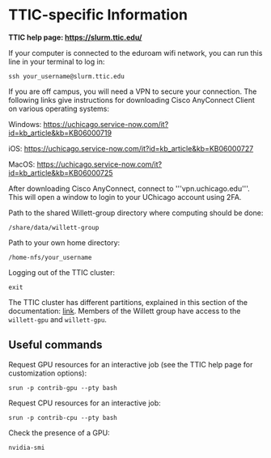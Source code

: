 # TTIC-specific Information

__TTIC help page: https://slurm.ttic.edu/__

If your computer is connected to the eduroam wifi network, you can run this line in your terminal to log in:

```ssh your_username@slurm.ttic.edu```

If you are off campus, you will need a VPN to secure your connection. The following links give instructions for downloading Cisco AnyConnect Client on various operating systems:

Windows: https://uchicago.service-now.com/it?id=kb_article&kb=KB06000719

iOS: https://uchicago.service-now.com/it?id=kb_article&kb=KB06000727

MacOS: https://uchicago.service-now.com/it?id=kb_article&kb=KB06000725

After downloading Cisco AnyConnect, connect to '''vpn.uchicago.edu'''. This will open a window to login to your UChicago account using 2FA.

Path to the shared Willett-group directory where computing should be done:

```/share/data/willett-group```

Path to your own home directory:

```/home-nfs/your_username```

Logging out of the TTIC cluster:

```exit```

The TTIC cluster has different partitions, explained in this section of the documentation: [link](https://slurm.ttic.edu/#understanding-partitions). Members of the Willett group have access to the `willett-gpu` and `willett-gpu`. 

## Useful commands

Request GPU resources for an interactive job (see the TTIC help page for customization options):

```srun -p contrib-gpu --pty bash```

Request CPU resources for an interactive job: 

```srun -p contrib-cpu --pty bash```

Check the presence of a GPU:

```nvidia-smi```

